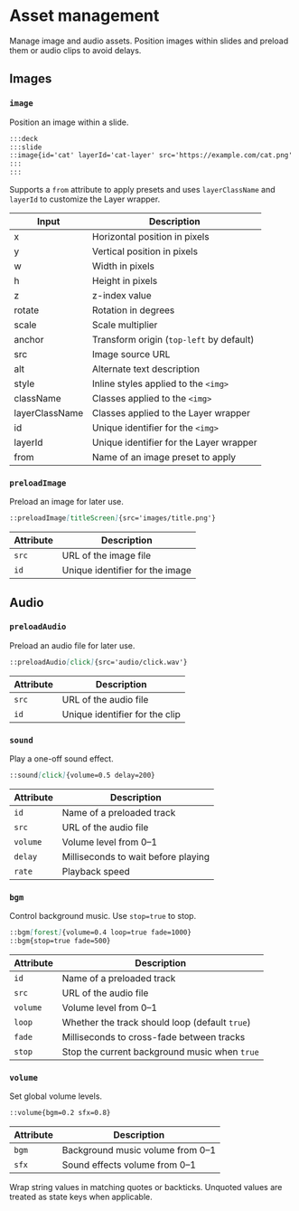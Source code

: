 # Asset management

Manage image and audio assets. Position images within slides and preload them or audio clips to avoid delays.

## Images

### `image`

Position an image within a slide.

```md
:::deck
:::slide
::image{id='cat' layerId='cat-layer' src='https://example.com/cat.png' x=10 y=20}
:::
:::
```

Supports a `from` attribute to apply presets and uses `layerClassName` and `layerId` to customize the Layer wrapper.

| Input          | Description                              |
| -------------- | ---------------------------------------- |
| x              | Horizontal position in pixels            |
| y              | Vertical position in pixels              |
| w              | Width in pixels                          |
| h              | Height in pixels                         |
| z              | z-index value                            |
| rotate         | Rotation in degrees                      |
| scale          | Scale multiplier                         |
| anchor         | Transform origin (`top-left` by default) |
| src            | Image source URL                         |
| alt            | Alternate text description               |
| style          | Inline styles applied to the `<img>`     |
| className      | Classes applied to the `<img>`           |
| layerClassName | Classes applied to the Layer wrapper     |
| id             | Unique identifier for the `<img>`        |
| layerId        | Unique identifier for the Layer wrapper  |
| from           | Name of an image preset to apply         |

### `preloadImage`

Preload an image for later use.

```md
::preloadImage[titleScreen]{src='images/title.png'}
```

| Attribute | Description                     |
| --------- | ------------------------------- |
| `src`     | URL of the image file           |
| `id`      | Unique identifier for the image |

## Audio

### `preloadAudio`

Preload an audio file for later use.

```md
::preloadAudio[click]{src='audio/click.wav'}
```

| Attribute | Description                    |
| --------- | ------------------------------ |
| `src`     | URL of the audio file          |
| `id`      | Unique identifier for the clip |

### `sound`

Play a one-off sound effect.

```md
::sound[click]{volume=0.5 delay=200}
```

| Attribute | Description                         |
| --------- | ----------------------------------- |
| `id`      | Name of a preloaded track           |
| `src`     | URL of the audio file               |
| `volume`  | Volume level from 0–1               |
| `delay`   | Milliseconds to wait before playing |
| `rate`    | Playback speed                      |

### `bgm`

Control background music. Use `stop=true` to stop.

```md
::bgm[forest]{volume=0.4 loop=true fade=1000}
::bgm{stop=true fade=500}
```

| Attribute | Description                                    |
| --------- | ---------------------------------------------- |
| `id`      | Name of a preloaded track                      |
| `src`     | URL of the audio file                          |
| `volume`  | Volume level from 0–1                          |
| `loop`    | Whether the track should loop (default `true`) |
| `fade`    | Milliseconds to cross-fade between tracks      |
| `stop`    | Stop the current background music when `true`  |

### `volume`

Set global volume levels.

```md
::volume{bgm=0.2 sfx=0.8}
```

| Attribute | Description                      |
| --------- | -------------------------------- |
| `bgm`     | Background music volume from 0–1 |
| `sfx`     | Sound effects volume from 0–1    |

Wrap string values in matching quotes or backticks. Unquoted values are treated as state keys when applicable.
